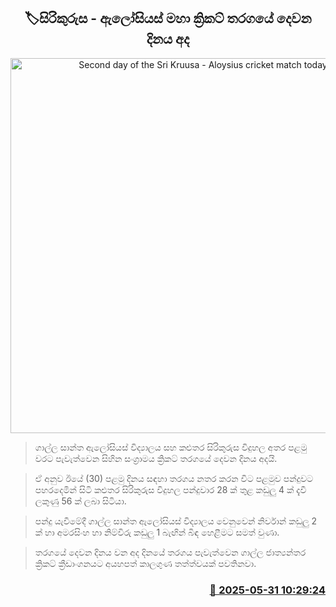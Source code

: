 <p align='center'><b><h2 align='center' title='Second day of the Sri Kruusa - Aloysius cricket match today'>🏷සිරිකුරුස - ඇලෝසියස් මහා ක්‍රිකට් තරගයේ දෙවන දිනය අද</h2></b></p>
<p align='center'><img src='https://helakuru.sgp1.cdn.digitaloceanspaces.com/esana/images/lib/battle-of-dreams.jpg' width='600' alt='Second day of the Sri Kruusa - Aloysius cricket match today'></p>

> ගාල්ල සාන්ත ඇලෝසියස් විද්‍යාලය සහ කළුතර සිරිකුරුස විදුහල අතර පළමු වරට පැවැත්වෙන සිහින සංග්‍රාමය ක්‍රිකට් තරගයේ දෙවන දිනය අදයි.

> ඒ අනුව ඊයේ (30) පළමු දිනය සඳහා තරගය නතර කරන විට පළමුව පන්දුවට පහරදෙමින් සිටි කළුතර සිරිකුරුස විදුහල පන්දුවාර 28 ක් තුළ කඩුලු 4 ක් දැවී ලකුණු 56 ක් ලබා සිටියා.

> පන්දු යැවීමේදී ගාල්ල සාන්ත ඇලෝසියස් විද්‍යාලය වෙනුවෙන් නිර්වාන් කඩුලු 2 ක් හා අමරසිංහ හා නිම්විරු කඩුලු 1 බැඟින් බිඳ හෙළීමට සමත් වුණා.

> තරගයේ දෙවන දිනය වන අද දිනයේ තරගය පැවැත්වෙන ගාල්ල ජාත්‍යන්තර ක්‍රිකට් ක්‍රීඩාංගනයට අයහපත් කාලගුණ තත්ත්වයක් පවතිනවා.



<h3 align='right'><a href='https://www.helakuru.lk/esana/p/110590/'>📅 2025-05-31 10:29:24</a></h3>
